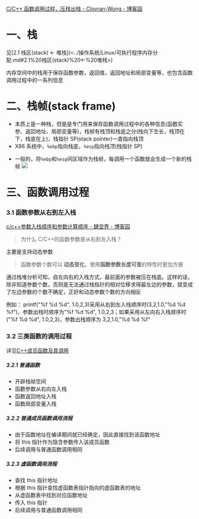 [C/C++ 函数调用过程，压栈出栈 - Clovran-Wong - 博客园](https://www.cnblogs.com/wiesslibrary/p/15727311.html)

# 一、栈

见[2.1 栈区(stack) <- 堆栈](<../操作系统/Linux/可执行程序内存分配.md#2.1%20栈区(stack)%20<-%20堆栈>)

内存空间中的栈用于保存函数参数，返回值，返回地址和局部变量等，也包含函数调用过程中的一系列信息

# 二、栈帧(stack frame)

- 本质上是一种栈，但是是专门用来保存函数调用过程中的各种信息(函数实参、返回地址、局部变量等)，栈帧有栈顶和栈底之分(栈向下生长，栈顶在下，栈底在上)，栈指针 SP(stack pointer)一直指向栈顶
- X86 系统中，`%ebp`指向栈底，`%esp`指向栈顶(栈指针 SP)

* 一般的，将`%ebp`和`%esp`间区域作为栈帧，每调用一个函数就会生成一个新的栈帧
  ![](https://upload-images.jianshu.io/upload_images/1134295-ce2aa08820b11888.png)

# 三、函数调用过程

### 3.1 函数参数从右到左入栈

[c/c++参数入栈顺序和参数计算顺序 - 肆空界 - 博客园](https://www.cnblogs.com/Zhaolongtao/p/17633979.html)

> 为什么 C/C++的函数参数是从右到左入栈？

主要是支持动态参数
> 函数参数个数可以 **动态变化**，使用**函数参数长度可变**的特性时更加方便

通过栈堆分析可知，自左向右的入栈方式，最前面的参数被压在栈底。这样的话，除非知道参数个数，否则是无法通过栈指针的相对位移求得最左边的参数，就变成了左边参数的个数不确定，正好和动态参数个数的方向相反

例如：
printf("%f %d %d", 1.0,2,3)采用从右到左入栈顺序时(3,2,1.0,"%d %d %f")，参数出栈时顺序为"%f %d %d", 1.0,2,3；如果采用从左向右入栈顺序时("%f %d %d", 1.0,2,3)，参数出栈顺序为 3,2,1.0,"%d %d %f"

### 3.2 三类函数的调用过程

详见[C++成员函数及其调用](C++成员函数及其调用.md)

##### 3.2.1 普通函数

- 开辟栈帧空间
- 函数参数从右向左入栈
- 函数返回地址入栈
- 函数局部变量入栈

##### 3.2.2 普通成员函数调用流程

- 由于函数地址在编译期间就已经确定，因此直接找到该函数地址
- 将 this 指针作为隐含参数传入该成员函数
- 后续调用与普通函数调用相同

##### 3.2.3 虚函数调用流程

- 查找 this 指针地址
- 根据 this 指针查找虚函数表指针指向的虚函数表的地址
- 从虚函数表中找到对应函数地址
- 传入 this 指针
- 后续调用与普通函数调用相同
